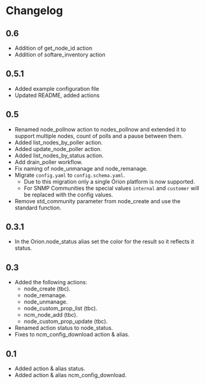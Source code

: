 # Changelog

## 0.6

- Addition of get_node_id action
- Addition of softare_inventory action

## 0.5.1

- Added example configuration file
- Updated README, added actions

## 0.5

- Renamed node\_pollnow action to nodes\_pollnow and extended it to
  support multiple nodes, count of polls and a pause between them.
- Added list\_nodes\_by\_poller action.
- Added update\_node\_poller action.
- Added list\_nodes\_by\_status action.
- Add drain\_poller workflow.
- Fix naming of node\_unmanage and node\_remanage.
- Migrate `config.yaml` to `config.schema.yaml`.
  - Due to this migration only a single Orion platform is now supported.
  - For SNMP Communities the special values `internal` and `customer`
    will be replaced with the config values.
- Remove std\_community parameter from node\_create and use the
  standard function.

## 0.3.1

- In the Orion.node\_status alias set the color for the result so it
  reflects it status.

## 0.3

- Added the following actions:
   - node\_create (tbc).
   - node\_remanage.
   - node\_unmanage.
   - node\_custom\_prop\_list (tbc).
   - ncm\_node\_add (tbc).
   - node\_custom\_prop\_update (tbc).
- Renamed action status to node\_status.
- Fixes to ncm\_config\_download action & alias.

## 0.1

- Added action & alias status.
- Added action & alias ncm\_config\_download.
